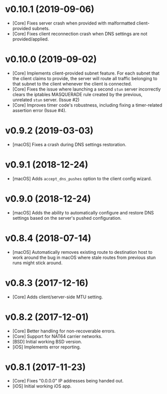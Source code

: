 # v0.10.1 (2019-09-06)

- [Core] Fixes server crash when provided with malformatted client-provided 
  subnets.
- [Core] Fixes client reconnection crash when DNS settings are not 
  provided/applied.

# v0.10.0 (2019-09-02)

- [Core] Implements client-provided subnet feature. For each subnet that the
  client claims to provide, the server will route all traffic belonging to that
  subnet to the client whenever the client is connected.
- [Core] Fixes the issue where launching a second `stun` server incorrectly
  clears the iptables MASQUERADE rule created by the previous, unrelated `stun`
  server. (Issue #2)
- [Core] Improves timer code's robustness, including fixing a timer-related
  assertion error (Issue #4).

# v0.9.2 (2019-03-03)

- [macOS] Fixes a crash during DNS settings restoration.

# v0.9.1 (2018-12-24)

- [macOS] Adds `accept_dns_pushes` option to the client config wizard.

# v0.9.0 (2018-12-24)

- [macOS] Adds the ability to automatically configure and restore DNS settings
  based on the server's pushed configuration.

# v0.8.4 (2018-07-14)

- [macOS] Automatically removes existing route to destination host to work
  around the bug in macOS where stale routes from previous stun runs might
  stick around.

# v0.8.3 (2017-12-16)

- [Core] Adds client/server-side MTU setting.

# v0.8.2 (2017-12-01)

- [Core] Better handling for non-recoverable errors.
- [Core] Support for NAT64 carrier networks.
- [BSD] Initial working BSD version.
- [iOS] Implements error reporting.

# v0.8.1 (2017-11-23)

- [Core] Fixes "0.0.0.0" IP addresses being handed out.
- [iOS] Initial working iOS app.

